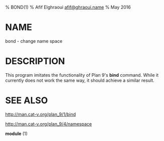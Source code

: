 % BOND(1)
% Afif Elghraoui <afif@ghraoui.name>
% May 2016

# NAME

bond - change name space

# DESCRIPTION

This program imitates the functionality of Plan 9's **bind** command.
While it currently does not work the same way, it should achieve a similar result.

# SEE ALSO

http://man.cat-v.org/plan_9/1/bind

http://man.cat-v.org/plan_9/4/namespace

**module** (1)

